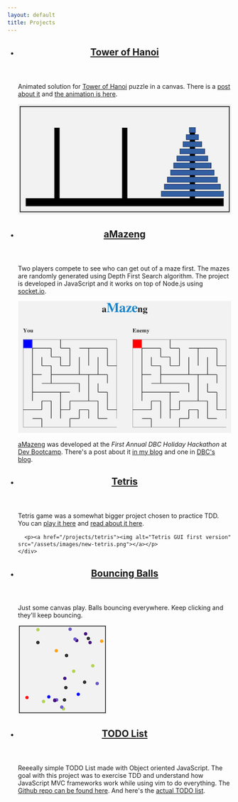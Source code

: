 ```yaml
---
layout: default
title: Projects
---
```


<ul class="list projects-list">
  <!-- Tower of Hanoi -->
  <li class="list-item">
    <header class="list-item-header">
      <h2 class="list-item-title"><a href="/projects/tower-of-hanoi">Tower of Hanoi</a></h2>
    </header>
    <div class="list-item-content">
      <p>Animated solution for <a href="http://en.wikipedia.org/wiki/Tower_of_Hanoi" target="_blank">Tower of Hanoi</a> puzzle in a canvas. There is a <a href="/tower-of-hanoi">post about it</a> and <a href="/projects/tower-of-hanoi">the animation is here</a>.</p>
      <a href="/projects/tower-of-hanoi"><img alt="Tower of Hanoi" src="/assets/images/tower-of-hanoi.png"></a>
    </div>
  </li>

  <!-- aMazeng -->
  <li class="list-item">
    <header class="list-item-header">
      <h2 class="list-item-title"><a href="http://aMazeng.herokuapp.com" target="_blank">aMazeng</a></h2>
    </header>
    <div class="list-item-content">
      <p>Two players compete to see who can get out of a maze first. The mazes are randomly generated using Depth First Search algorithm. The project is developed in JavaScript and it works on top of Node.js using <a href="http://socket.io" target="_blank">socket.io</a>.</p>
      <p><a href="http://aMazeng.herokuapp.com" target="_blank"><img alt="aMazeng" src="/assets/images/amazeng.png"></a></p>
      <p><a href="http://aMazeng.herokuapp.com" target="_blank">aMazeng</a> was developed at the <em>First Annual DBC Holiday Hackathon</em> at <a href="http://devbootcamp.com" target="_blank">Dev Bootcamp</a>. There's a post about it <a href="/aMazeng">in my blog</a> and one in <a href="http://devbootcamp.com/2013/12/20/first-annual-dbc-holiday-hackathon/" target="_blank">DBC's blog</a>.</p>
    </div>
  </li>

  <!-- Tetris -->
  <li class="list-item">
    <header class="list-item-header">
      <h2 class="list-item-title"><a href="/projects/tetris">Tetris</a></h2>
    </header>
    <div class="list-item-content">
      <p>Tetris game was a somewhat bigger project chosen to practice TDD. You can <a href="/projects/tetris">play it here</a> and <a href="/tetris">read about it here</a>.

      <p><a href="/projects/tetris"><img alt="Tetris GUI first version" src="/assets/images/new-tetris.png"></a></p>
    </div>
  </li>

  <!-- Bouncing Balls -->
  <li class="list-item">
    <header class="list-item-header">
      <h2 class="list-item-title"><a href="/projects/bouncing-balls">Bouncing Balls</a></h2>
    </header>
    <div class="list-item-content">
      <p>Just some canvas play. Balls bouncing everywhere. Keep clicking and they'll keep bouncing.</p>
      <a href="/projects/bouncing-balls"><img alt="Bouncing Balls" src="/assets/images/bouncing-balls.png"></a>
    </div>
  </li>

  <!-- TODO List -->
  <li class="list-item">
    <header class="list-item-header">
      <h2 class="list-item-title"><a href="/projects/todo-list-oo">TODO List</a></h2>
    </header>
    <div class="list-item-content">
      <p>Reeeally simple TODO List made with Object oriented JavaScript. The goal with this project was to exercise TDD and understand how JavaScript MVC frameworks work while using vim to do everything. The <a href="https://github.com/brunops/todoListOO" target="_blank">Github repo can be found here</a>. And here's the <a href="/projects/todo-list-oo">actual TODO list</a>.</p>
    </div>
  </li>
</ul>
